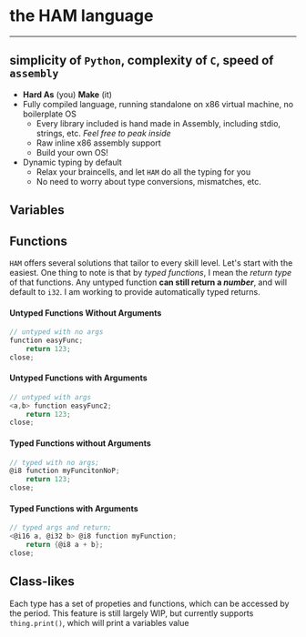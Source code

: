 # the HAM language
---
## simplicity of `Python`, complexity of `C`, speed of `assembly`
- **Hard As** (you) **Make** (it)
- Fully compiled language, running standalone on x86 virtual machine, no boilerplate OS
    - Every library included is hand made in Assembly, including stdio, strings, etc. *Feel free to peak inside*
    - Raw inline x86 assembly support
    - Build your own OS!
- Dynamic typing by default
    - Relax your braincells, and let `HAM` do all the typing for you
    - No need to worry about type conversions, mismatches, etc.

## Variables

## Functions
`HAM` offers several solutions that tailor to every skill level. Let's start with the easiest. One thing to note is that by *typed functions*, I mean the *return type* of that functions. Any untyped function **can still return a *number***, and will default to `i32`. I am working to provide automatically typed returns.

#### Untyped Functions Without Arguments
```C
// untyped with no args
function easyFunc;
    return 123;
close;
```

#### Untyped Functions with Arguments
```C
// untyped with args
<a,b> function easyFunc2;
    return 123;
close;
```

#### Typed Functions without Arguments
```C
// typed with no args;
@i8 function myFuncitonNoP;
    return 123;
close;
```

#### Typed Functions with Arguments
```C
// typed args and return; 
<@i16 a, @i32 b> @i8 function myFunction;
    return {@i8 a + b};
close;
```

## Class-likes
Each type has a set of propeties and functions, which can be accessed by the period. This feature is still largely WIP, but currently supports `thing.print()`, which will print a variables value
 